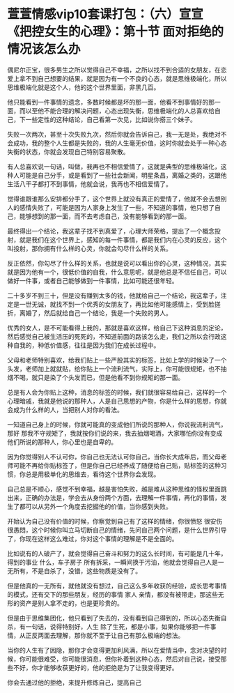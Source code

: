 # 萱萱情感vip10套课打包：（六）宣宣《把控女生的心理》：第十节 面对拒绝的情况该怎么办

偶尼尔正宝，很多男生之所以觉得自己不幸福，之所以找不到合适的女朋友，在恋爱上拿不到自己想要的结果，就是因为有一个不良的心态，就是思维极端化，所以思维极端化就是这个人，他的这个世界里面，非黑几百。

他只能看到一件事情的遗念，多数时候都是坏的那一面，他看不到事情好的那一面，而以至他不能合理的解决问题，心态出现失衡，思维极端化的人总喜欢给自己，下一些定性的这种结论，自己看第一次见，比如说你搭三个妹子。

失败一次两次，甚至十次失败九次，然后你就会告诉自己，我一无是处，我绝对不会成功，我的整个人生都是失败的，我的人生毫无价值，这时你就会处于一种心态失衡的状态，你就会发现自己特别容易聚散。

有人总喜欢说一句话，叫做，我再也不相信爱情了，这就是典型的思维极端化，这种人可能是自己分手，或是看到了一些社会新闻，明星条昌，离婚之类的，这跟他生活八干子都打不到事情，他就会说，我再也不相信爱情了。

觉得谁跟谁那么安排都分手了，这个世界上就没有真正的爱情了，他就不会去想别人的感情失败了，可能是因为人家身上发生了一些，不知道的事情，他只想了自己，能够想到的那一面，而不去考虑自己，没有能够看到的那一面。

最终得出一个结论，我这辈子找不到真爱了，心理大师荣格，提出了一个概念投射，就是我们在这个世界上，感知的每一件事情，都是我们内在心灵的反应，这个叫投射，那你拥有什么样的心灵，你就会勾尽什么样的关系。

反正依然，你勾尽了什么样的关系，也就是说可以看出你的心灵，这种情况，其实就是因为他有一个，很低价值的自我，什么意思呢，就是他总是不信任自己，可以做好一件事，或者自己能够做到一件事情，比如可能还很年轻。

二十多岁不到三十，但是没有赚到太多的钱，他就给自己一个结论，我这辈子，注定是一世无诚，就找不到一个优秀的女朋友了，再比如他可能感情上，受到脸搓折，离婚了，然后就给自己一个结论，我是一个失败的男人。

优秀的女人，是不可能看得上我的，那就是喜欢这样，给自己下这种消息的定论，然后感觉自己被生活压的死死的，不知道前面的路该怎么走，我们之所以会行政这种自我的，种低价值感，往往是因为我们在成长过程中。

父母和老师特别喜欢，给我们贴上一些严股其实的标签，比如上学的时候染了一个头发，老师加上就就贴，给你贴上一个流利流气，实际上，你可能很规矩，也不抽烟不喝，就只是染了个头发而已，但是他看不到你规矩的那一面。

总是有人会为你贴上这种，消息的标签的时候，我们就很容易给自己，这样的一个心理暗戚，我就是他说的那种人，人是自己思想的产物，你是什么样的思想，你就会成为什么样的人，当把别人对你的看法。

一知道自己身上的时候，你就可能真的变成他们所说的那种人，你说我流利流气，那好 那我不守规矩了，我就按你们说的来，我去抽烟喝酒，大家哪怕你没有变成他们所说的那种人，你心里也是自卑的。

因为你觉得别人不认可你，你自己也无法认可你自己，当你长大成年后，而父母老师可能不再给你贴标签了，但是你自己已经养成了随便给自己贴，贴标签的这种习惯，你总是用极单化的思维去，看待这个世界你会发现。

自己总是不顺心，感觉不到幸福，越是害怕失败，越是难从这种思维的怪权里面跳出来，正确的办法是，学会去从身份两个方面，去理解一件事情，再化的事情，发生了都可以从另外一个角度去挖掘他的价值，当你感到失败。

开始认为自己没有价值的时候，你察觉到自己有了这样的情绪，你很愤怒 很安伤 很愚悶，这个时候你叫立马切断自己的情绪，先问自己两个问题，是什么世界引导了，你现在这样这么难过，你对这个事情的理解是不是全面的。

比如说有的人破产了，就会觉得自己奋斗和努力的这么长时间，有可能是几十年，得到的事业 什么，车子房子 所有拆采，一瞬间换于污油，他就会觉得自己人是一无所有，不是自杀了，没错，这些物质是没有了。

但是他真的一无所有，就他就没有想过，自己这么多年收获的经验，成长思考事情的模式，还有交下的那些朋友，经历的事情 家人 亲情，都没有被带走，那这些无形的资产是别人拿不走的，也是更珍贵的。

但是由于思维集团化，他只看到了失去的，没有看到自己得到的，所以心态失衡自杀，有一句话，说得特别好，人生 除了生死，都是小事，如果你能够把一件事情，从正反两面去理解，那你就不至于让自己有那么极端的想法。

当你的人生有了因隐，那你才会变得更加利风满，所以在爱情当中，念对决望的时候，你可能很难受，你可能很消息，但你补着到这种心态，然后对自己说，接受那些不好，你才能够收获更好的，他的拒绝是为了让我变得更好。

你会去通过他的拒绝，来提升修炼自己，提高自己